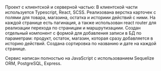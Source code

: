 Проект с клиентской и серверной частью:
В клиентской части используется Typescript, React, SCSS.
Реализована верстка карточек с полями для товара, магазина, остатка и историии действий с ними. 
На каждой странице есть пагинация, а также использован react router для реализации перехода по страницам и маршрутизациии.
Создан отдельный компонент с формой для добавления записи в БД по параметрам: продукт, остаток, магазин, которая сразу добавляется в историю действий.
Создана сортировка по названию и дате на каждой странице.

Сервис написан полностью на JavaScript с использованием Sequelize ORM, PostgreSQL, Express.

